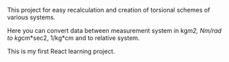 This project for easy recalculation and creation of torsional schemes of various systems.

Here you can convert data between measurement system in kg*m2, Nm/rad to kg*cm\*sec2, 1/kg\*cm and to relative system.

This is my first React learning project.
